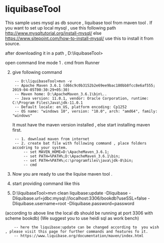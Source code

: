 # liquibaseTool


This sample uses mysql as db source , liquibase tool from maven tool .
If you want to set up local mysql , 
use this following path http://www.mysqltutorial.org/install-mysql/
else 
https://www.sitepoint.com/how-to-install-mysql/ use this to install it from source. 

after downloading it in a path , 
		D:\liquibaseTool>

open command line mode 
1 . cmd from Runner 

2. give following command 

		-- D:\liquibaseTool>mvn -v
		-- Apache Maven 3.6.1 (d66c9c0b3152b2e69ee9bac180bb8fcc8e6af555; 2019-04-05T00:30:29+05:30)
		-- Maven home: D:\ApacheMaven_3.6.1\bin\..
		-- Java version: 11.0.1, vendor: Oracle Corporation, runtime: C:\Program Files\Java\jdk-11.0.1
		-- Default locale: en_US, platform encoding: Cp1252
		-- OS name: "windows 10", version: "10.0", arch: "amd64", family: "windows"
		
	It must have the maven version installed , else start installing maven first.
	
		-- 1. download maven from internet
		-- 2. create bat file with following command , place folders accodring to your system.
			-- set MAVEN_HOME=D:\ApacheMaven_3.6.1;
			-- set PATH=%PATH%;D:\ApacheMaven_3.6.1\bin;
			-- set PATH=%PATH%;c:\programfiles\java\jdk-8\bin;
			-- cmd 


3. Now you are ready to use the liquise maven tool .

4. start providing command like this 


5. D:\liquibaseTool>mvn clean liquibase:update -Dliquibase  -Dliquibase.url=jdbc:mysql://localhost:3306/bookdb?useSSL=false -Dliquibase.username=root -Dliquibase.password=password

(according to above line the local db should be running at port 3306 with scheme bookdb)
(We suggest you to use heidi sql as work bench)

	
		-- here the liquibase:update can be changed according to  you wish , please visit this page for further commands and features fo it. 
		-- https://www.liquibase.org/documentation/maven/index.html

  

